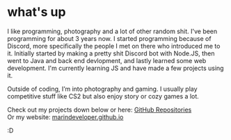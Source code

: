 # what's up
I like programming, photography and a lot of other random shit. I've been programming for about 3 years now. I started programming because of Discord, more specifically the people I met on there who introduced me to it. Initially started by making a pretty shit Discord bot with Node.JS, then went to Java and back end devlopment, and lastly learned some web development. I'm currently learning JS and have made a few projects using it.

Outside of coding, I’m into photography and gaming. I usually play competitive stuff like CS2 but also enjoy story or cozy games a lot.  

Check out my projects down below or here: [GitHub Repositories](https://github.com/marindeveloper?tab=repositories) <br/> 
Or my website: [marindeveloper.github.io](https://marindeveloper.github.io)

:D 
